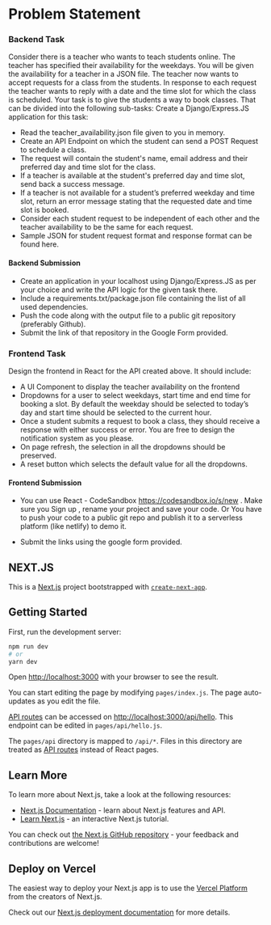 # Problem Statement

### Backend Task

Consider there is a teacher who wants to teach students online. The teacher has specified their availability for the weekdays.  You will be given the availability for a teacher in a JSON file.
The teacher now wants to accept requests for a class from the students. In response to each request the teacher wants to reply with a date and the time slot for which the class is scheduled. Your task is to give the students a way to book classes. That can be divided into the following sub-tasks:
Create a Django/Express.JS application for this task:
- Read the teacher_availability.json file given to you in memory.
- Create an API Endpoint on which the student can send a POST Request to schedule a class.
- The request will contain the student's name, email address and their preferred day and time slot for the class.
- If a teacher is available at the student's preferred day and time slot, send back a success message.
- If a teacher is not available for a student’s preferred weekday and time slot, return an error message stating that the requested date and time slot is booked.
- Consider each student request to be independent of each other and the teacher availability to be the same for each request.
- Sample JSON for student request format and response format can be found here.

#### Backend Submission

- Create an application in your localhost using Django/Express.JS as per your choice and write the API logic for the given task there.
- Include a requirements.txt/package.json file containing the list of all used dependencies.
- Push the code along with the output file to a public git repository (preferably Github).
- Submit the link of that repository in the Google Form provided.

### Frontend Task
Design the frontend in React for the API created above. It should include:
- A UI Component to display the teacher availability on the frontend
- Dropdowns for a user to select weekdays, start time and end time for booking a slot. By default the weekday should be selected to today’s day and start time should be selected to the current hour.
- Once a student submits a request to book a class, they should receive a response with either success or error. You are free to design the notification system as you please.
- On page refresh, the selection in all the dropdowns should be preserved.
- A reset button which selects the default value for all the dropdowns.

#### Frontend Submission

- You can use React - CodeSandbox  https://codesandbox.io/s/new . Make sure you Sign up , rename your project and  save your code. 
	  Or
  You have to push your code to a public git repo and publish it to a serverless platform (like netlify) to demo it.

- Submit the links using the google form provided.


## NEXT.JS
This is a [Next.js](https://nextjs.org/) project bootstrapped with [`create-next-app`](https://github.com/vercel/next.js/tree/canary/packages/create-next-app).

## Getting Started

First, run the development server:

```bash
npm run dev
# or
yarn dev
```

Open [http://localhost:3000](http://localhost:3000) with your browser to see the result.

You can start editing the page by modifying `pages/index.js`. The page auto-updates as you edit the file.

[API routes](https://nextjs.org/docs/api-routes/introduction) can be accessed on [http://localhost:3000/api/hello](http://localhost:3000/api/hello). This endpoint can be edited in `pages/api/hello.js`.

The `pages/api` directory is mapped to `/api/*`. Files in this directory are treated as [API routes](https://nextjs.org/docs/api-routes/introduction) instead of React pages.

## Learn More

To learn more about Next.js, take a look at the following resources:

- [Next.js Documentation](https://nextjs.org/docs) - learn about Next.js features and API.
- [Learn Next.js](https://nextjs.org/learn) - an interactive Next.js tutorial.

You can check out [the Next.js GitHub repository](https://github.com/vercel/next.js/) - your feedback and contributions are welcome!

## Deploy on Vercel

The easiest way to deploy your Next.js app is to use the [Vercel Platform](https://vercel.com/new?utm_medium=default-template&filter=next.js&utm_source=create-next-app&utm_campaign=create-next-app-readme) from the creators of Next.js.

Check out our [Next.js deployment documentation](https://nextjs.org/docs/deployment) for more details.
